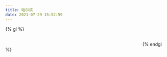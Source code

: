 ```yaml
---
title: 哈尔滨
date: 2021-07-29 15:52:59
---
```


{% gi %}

![![](harbin/IMG_20200614_115201.jpg)](harbin/thumbnails/thumb_IMG_20200614_115201.jpg)         
![![](harbin/IMG_20200623_165025.jpg)](harbin/thumbnails/thumb_IMG_20200623_165025.jpg)
![![](harbin/IMG_20200623_165030.jpg)](harbin/thumbnails/thumb_IMG_20200623_165030.jpg)
![![](harbin/IMG_20200627_153214.jpg)](harbin/thumbnails/thumb_IMG_20200627_153214.jpg)
![![](harbin/IMG_20200627_154056.jpg)](harbin/thumbnails/thumb_IMG_20200627_154056.jpg)
![![](harbin/IMG_20200627_154104.jpg)](harbin/thumbnails/thumb_IMG_20200627_154104.jpg)
![![](harbin/IMG_20200627_182758.jpg)](harbin/thumbnails/thumb_IMG_20200627_182758.jpg)
![![](harbin/IMG_20200627_182802.jpg)](harbin/thumbnails/thumb_IMG_20200627_182802.jpg)
![![](harbin/IMG_20200627_182812.jpg)](harbin/thumbnails/thumb_IMG_20200627_182812.jpg)
![![](harbin/IMG_20200627_190507.jpg)](harbin/thumbnails/thumb_IMG_20200627_190507.jpg)
![![](harbin/IMG_20200627_190510.jpg)](harbin/thumbnails/thumb_IMG_20200627_190510.jpg)
![![](harbin/IMG_20200630_174942.jpg)](harbin/thumbnails/thumb_IMG_20200630_174942.jpg)
![![](harbin/IMG_20200630_174946.jpg)](harbin/thumbnails/thumb_IMG_20200630_174946.jpg)
![![](harbin/IMG_20200630_174953.jpg)](harbin/thumbnails/thumb_IMG_20200630_174953.jpg)
![![](harbin/IMG_20200630_175013.jpg)](harbin/thumbnails/thumb_IMG_20200630_175013.jpg)
![![](harbin/IMG_20200630_175019.jpg)](harbin/thumbnails/thumb_IMG_20200630_175019.jpg)
![![](harbin/IMG_20200704_160719.jpg)](harbin/thumbnails/thumb_IMG_20200704_160719.jpg)
![![](harbin/IMG_20200704_172334.jpg)](harbin/thumbnails/thumb_IMG_20200704_172334.jpg)
![![](harbin/IMG_20200705_141609.jpg)](harbin/thumbnails/thumb_IMG_20200705_141609.jpg)
![![](harbin/IMG_20200705_141627.jpg)](harbin/thumbnails/thumb_IMG_20200705_141627.jpg)
![![](harbin/IMG_20200723_163124.jpg)](harbin/thumbnails/thumb_IMG_20200723_163124.jpg)
![![](harbin/IMG_20200723_163141.jpg)](harbin/thumbnails/thumb_IMG_20200723_163141.jpg)
![![](harbin/IMG_20200723_163249.jpg)](harbin/thumbnails/thumb_IMG_20200723_163249.jpg)
![![](harbin/IMG_20200723_163358.jpg)](harbin/thumbnails/thumb_IMG_20200723_163358.jpg)
![![](harbin/IMG_20200723_172114.jpg)](harbin/thumbnails/thumb_IMG_20200723_172114.jpg)
![![](harbin/IMG_20200723_174912.jpg)](harbin/thumbnails/thumb_IMG_20200723_174912.jpg)
![![](harbin/IMG_20200725_192123.jpg)](harbin/thumbnails/thumb_IMG_20200725_192123.jpg)
![![](harbin/IMG_20200726_183621.jpg)](harbin/thumbnails/thumb_IMG_20200726_183621.jpg)
![![](harbin/IMG_20200726_183634.jpg)](harbin/thumbnails/thumb_IMG_20200726_183634.jpg)
![![](harbin/IMG_20200726_183638.jpg)](harbin/thumbnails/thumb_IMG_20200726_183638.jpg)
![![](harbin/IMG_20200729_184506.jpg)](harbin/thumbnails/thumb_IMG_20200729_184506.jpg)        
![![](harbin/IMG_20200729_192112.jpg)](harbin/thumbnails/thumb_IMG_20200729_192112.jpg) 
![![](harbin/IMG_20200729_192116.jpg)](harbin/thumbnails/thumb_IMG_20200729_192116.jpg) 
![![](harbin/IMG_20200729_192904.jpg)](harbin/thumbnails/thumb_IMG_20200729_192904.jpg) 
![![](harbin/IMG_20200729_192935.jpg)](harbin/thumbnails/thumb_IMG_20200729_192935.jpg) 
![![](harbin/IMG_20200729_192940.jpg)](harbin/thumbnails/thumb_IMG_20200729_192940.jpg) 
![![](harbin/IMG_20200729_192955.jpg)](harbin/thumbnails/thumb_IMG_20200729_192955.jpg) 
![![](harbin/IMG_20200729_193505.jpg)](harbin/thumbnails/thumb_IMG_20200729_193505.jpg) 
![![](harbin/IMG_20200729_193543.jpg)](harbin/thumbnails/thumb_IMG_20200729_193543.jpg) 
![![](harbin/IMG_20200730_183144.jpg)](harbin/thumbnails/thumb_IMG_20200730_183144.jpg) 
![![](harbin/IMG_20200802_204415.jpg)](harbin/thumbnails/thumb_IMG_20200802_204415.jpg) 
![![](harbin/IMG_20200804_185146.jpg)](harbin/thumbnails/thumb_IMG_20200804_185146.jpg) 
![![](harbin/IMG_20200804_185154.jpg)](harbin/thumbnails/thumb_IMG_20200804_185154.jpg) 
![![](harbin/IMG_20200804_190447.jpg)](harbin/thumbnails/thumb_IMG_20200804_190447.jpg) 
![![](harbin/IMG_20200805_184058.jpg)](harbin/thumbnails/thumb_IMG_20200805_184058.jpg) 
![![](harbin/IMG_20200805_184115.jpg)](harbin/thumbnails/thumb_IMG_20200805_184115.jpg) 
![![](harbin/IMG_20200805_184149.jpg)](harbin/thumbnails/thumb_IMG_20200805_184149.jpg) 
![![](harbin/IMG_20200805_184236.jpg)](harbin/thumbnails/thumb_IMG_20200805_184236.jpg) 
![![](harbin/IMG_20200805_192346.jpg)](harbin/thumbnails/thumb_IMG_20200805_192346.jpg) 
![![](harbin/IMG_20200805_192351.jpg)](harbin/thumbnails/thumb_IMG_20200805_192351.jpg) 
![![](harbin/IMG_20200805_192858.jpg)](harbin/thumbnails/thumb_IMG_20200805_192858.jpg) 
![![](harbin/IMG_20200805_192943.jpg)](harbin/thumbnails/thumb_IMG_20200805_192943.jpg) 
![![](harbin/IMG_20200805_194951.jpg)](harbin/thumbnails/thumb_IMG_20200805_194951.jpg) 
![![](harbin/IMG_20200805_195017.jpg)](harbin/thumbnails/thumb_IMG_20200805_195017.jpg) 
![![](harbin/IMG_20200806_163559.jpg)](harbin/thumbnails/thumb_IMG_20200806_163559.jpg) 
![![](harbin/IMG_20200806_163611.jpg)](harbin/thumbnails/thumb_IMG_20200806_163611.jpg) 
![![](harbin/IMG_20200806_164255.jpg)](harbin/thumbnails/thumb_IMG_20200806_164255.jpg) 
![![](harbin/IMG_20200806_182704.jpg)](harbin/thumbnails/thumb_IMG_20200806_182704.jpg) 
![![](harbin/IMG_20200806_182915.jpg)](harbin/thumbnails/thumb_IMG_20200806_182915.jpg) 
![![](harbin/IMG_20200806_190422.jpg)](harbin/thumbnails/thumb_IMG_20200806_190422.jpg) 
![![](harbin/IMG_20200806_191633.jpg)](harbin/thumbnails/thumb_IMG_20200806_191633.jpg) 
![![](harbin/IMG_20200806_191714.jpg)](harbin/thumbnails/thumb_IMG_20200806_191714.jpg) 
![![](harbin/IMG_20200806_191720.jpg)](harbin/thumbnails/thumb_IMG_20200806_191720.jpg) 
![![](harbin/IMG_20200806_191728.jpg)](harbin/thumbnails/thumb_IMG_20200806_191728.jpg) 
![![](harbin/IMG_20200806_191734.jpg)](harbin/thumbnails/thumb_IMG_20200806_191734.jpg) 
![![](harbin/IMG_20200806_191750.jpg)](harbin/thumbnails/thumb_IMG_20200806_191750.jpg) 
![![](harbin/IMG_20200806_191809.jpg)](harbin/thumbnails/thumb_IMG_20200806_191809.jpg) 
![![](harbin/IMG_20200806_191926.jpg)](harbin/thumbnails/thumb_IMG_20200806_191926.jpg) 
![![](harbin/IMG_20200806_193105.jpg)](harbin/thumbnails/thumb_IMG_20200806_193105.jpg) 
![![](harbin/IMG_20200806_193111.jpg)](harbin/thumbnails/thumb_IMG_20200806_193111.jpg) 
![![](harbin/IMG_20200811_173746.jpg)](harbin/thumbnails/thumb_IMG_20200811_173746.jpg) 
![![](harbin/IMG_20200811_180144.jpg)](harbin/thumbnails/thumb_IMG_20200811_180144.jpg) 
![![](harbin/IMG_20200811_183425.jpg)](harbin/thumbnails/thumb_IMG_20200811_183425.jpg) 
![![](harbin/IMG_20200811_183429.jpg)](harbin/thumbnails/thumb_IMG_20200811_183429.jpg) 
![![](harbin/IMG_20200811_183432.jpg)](harbin/thumbnails/thumb_IMG_20200811_183432.jpg) 
![![](harbin/IMG_20200811_183435.jpg)](harbin/thumbnails/thumb_IMG_20200811_183435.jpg) 
![![](harbin/IMG_20200819_183546.jpg)](harbin/thumbnails/thumb_IMG_20200819_183546.jpg) 
![![](harbin/IMG_20200819_184133.jpg)](harbin/thumbnails/thumb_IMG_20200819_184133.jpg) 
![![](harbin/IMG_20200819_184135.jpg)](harbin/thumbnails/thumb_IMG_20200819_184135.jpg) 
![![](harbin/IMG_20200821_175113.jpg)](harbin/thumbnails/thumb_IMG_20200821_175113.jpg) 
![![](harbin/IMG_20200824_152348.jpg)](harbin/thumbnails/thumb_IMG_20200824_152348.jpg) 
![![](harbin/IMG_20200830_174037.jpg)](harbin/thumbnails/thumb_IMG_20200830_174037.jpg) 
![![](harbin/IMG_20200831_150250.jpg)](harbin/thumbnails/thumb_IMG_20200831_150250.jpg) 
![![](harbin/IMG_20200831_151523.jpg)](harbin/thumbnails/thumb_IMG_20200831_151523.jpg) 
![![](harbin/IMG_20200831_151659.jpg)](harbin/thumbnails/thumb_IMG_20200831_151659.jpg) 
![![](harbin/IMG_20200901_175639.jpg)](harbin/thumbnails/thumb_IMG_20200901_175639.jpg) 
![![](harbin/IMG_20200901_180533.jpg)](harbin/thumbnails/thumb_IMG_20200901_180533.jpg) 
![![](harbin/IMG_20200901_190557.jpg)](harbin/thumbnails/thumb_IMG_20200901_190557.jpg) 
![![](harbin/IMG_20200901_194535.jpg)](harbin/thumbnails/thumb_IMG_20200901_194535.jpg) 
![![](harbin/IMG_20200901_194610.jpg)](harbin/thumbnails/thumb_IMG_20200901_194610.jpg) 
![![](harbin/IMG_20200904_145612.jpg)](harbin/thumbnails/thumb_IMG_20200904_145612.jpg) 
![![](harbin/IMG_20200904_150504.jpg)](harbin/thumbnails/thumb_IMG_20200904_150504.jpg) 
![![](harbin/IMG_20200904_150515.jpg)](harbin/thumbnails/thumb_IMG_20200904_150515.jpg) 
![![](harbin/IMG_20200904_150533.jpg)](harbin/thumbnails/thumb_IMG_20200904_150533.jpg) 
![![](harbin/IMG_20200904_150535.jpg)](harbin/thumbnails/thumb_IMG_20200904_150535.jpg) 
![![](harbin/IMG_20200904_151107.jpg)](harbin/thumbnails/thumb_IMG_20200904_151107.jpg) 
![![](harbin/IMG_20200904_171156.jpg)](harbin/thumbnails/thumb_IMG_20200904_171156.jpg) 
![![](harbin/IMG_20200913_173230.jpg)](harbin/thumbnails/thumb_IMG_20200913_173230.jpg) 
![![](harbin/IMG_20200913_173235.jpg)](harbin/thumbnails/thumb_IMG_20200913_173235.jpg) 
![![](harbin/IMG_20200913_173340.jpg)](harbin/thumbnails/thumb_IMG_20200913_173340.jpg) 
![![](harbin/IMG_20200913_173352.jpg)](harbin/thumbnails/thumb_IMG_20200913_173352.jpg) 
![![](harbin/IMG_20200913_173353.jpg)](harbin/thumbnails/thumb_IMG_20200913_173353.jpg) 
![![](harbin/IMG_20200913_173736.jpg)](harbin/thumbnails/thumb_IMG_20200913_173736.jpg) 
![![](harbin/IMG_20200913_173739.jpg)](harbin/thumbnails/thumb_IMG_20200913_173739.jpg) 
![![](harbin/IMG_20200913_173746.jpg)](harbin/thumbnails/thumb_IMG_20200913_173746.jpg) 
![![](harbin/IMG_20200920_181618.jpg)](harbin/thumbnails/thumb_IMG_20200920_181618.jpg) 
![![](harbin/IMG_20200921_122535.jpg)](harbin/thumbnails/thumb_IMG_20200921_122535.jpg) 
![![](harbin/IMG_20200923_172311.jpg)](harbin/thumbnails/thumb_IMG_20200923_172311.jpg) 
![![](harbin/IMG_20200923_172323.jpg)](harbin/thumbnails/thumb_IMG_20200923_172323.jpg) 
![![](harbin/IMG_20200926_170710.jpg)](harbin/thumbnails/thumb_IMG_20200926_170710.jpg) 
![![](harbin/IMG_20200926_170713.jpg)](harbin/thumbnails/thumb_IMG_20200926_170713.jpg) 
![![](harbin/IMG_20200926_170722.jpg)](harbin/thumbnails/thumb_IMG_20200926_170722.jpg) 
![![](harbin/IMG_20200928_154155.jpg)](harbin/thumbnails/thumb_IMG_20200928_154155.jpg) 
![![](harbin/IMG_20200928_154209.jpg)](harbin/thumbnails/thumb_IMG_20200928_154209.jpg) 
![![](harbin/IMG_20200928_154214.jpg)](harbin/thumbnails/thumb_IMG_20200928_154214.jpg) 
![![](harbin/IMG_20200928_174457.jpg)](harbin/thumbnails/thumb_IMG_20200928_174457.jpg) 
![![](harbin/IMG_20201012_152517.jpg)](harbin/thumbnails/thumb_IMG_20201012_152517.jpg) 
![![](harbin/IMG_20201012_162054.jpg)](harbin/thumbnails/thumb_IMG_20201012_162054.jpg) 
![![](harbin/IMG_20201012_162114.jpg)](harbin/thumbnails/thumb_IMG_20201012_162114.jpg) 
![![](harbin/IMG_20201016_164058.jpg)](harbin/thumbnails/thumb_IMG_20201016_164058.jpg) 
![![](harbin/IMG_20201016_164108.jpg)](harbin/thumbnails/thumb_IMG_20201016_164108.jpg) 
![![](harbin/IMG_20201017_155907.jpg)](harbin/thumbnails/thumb_IMG_20201017_155907.jpg) 
![![](harbin/IMG_20201017_165127.jpg)](harbin/thumbnails/thumb_IMG_20201017_165127.jpg) 
![![](harbin/IMG_20201017_165132.jpg)](harbin/thumbnails/thumb_IMG_20201017_165132.jpg) 
![![](harbin/IMG_20201017_165144.jpg)](harbin/thumbnails/thumb_IMG_20201017_165144.jpg) 
![![](harbin/IMG_20201017_165220.jpg)](harbin/thumbnails/thumb_IMG_20201017_165220.jpg) 
![![](harbin/IMG_20201017_165229.jpg)](harbin/thumbnails/thumb_IMG_20201017_165229.jpg) 
![![](harbin/IMG_20201017_165243.jpg)](harbin/thumbnails/thumb_IMG_20201017_165243.jpg) 
![![](harbin/IMG_20201020_141749.jpg)](harbin/thumbnails/thumb_IMG_20201020_141749.jpg) 
![![](harbin/IMG_20201029_153813.jpg)](harbin/thumbnails/thumb_IMG_20201029_153813.jpg) 
![![](harbin/IMG_20201105_140516.jpg)](harbin/thumbnails/thumb_IMG_20201105_140516.jpg) 
![![](harbin/IMG_20201105_161219.jpg)](harbin/thumbnails/thumb_IMG_20201105_161219.jpg) 
![![](harbin/IMG_20201105_161226.jpg)](harbin/thumbnails/thumb_IMG_20201105_161226.jpg) 
![![](harbin/IMG_20201105_162228.jpg)](harbin/thumbnails/thumb_IMG_20201105_162228.jpg) 
![![](harbin/IMG_20201119_162001.jpg)](harbin/thumbnails/thumb_IMG_20201119_162001.jpg) 
![![](harbin/IMG_20201119_162027.jpg)](harbin/thumbnails/thumb_IMG_20201119_162027.jpg) 
![![](harbin/IMG_20201119_162031.jpg)](harbin/thumbnails/thumb_IMG_20201119_162031.jpg) 
![![](harbin/IMG_20201119_162242.jpg)](harbin/thumbnails/thumb_IMG_20201119_162242.jpg) 
![![](harbin/IMG_20210204_122006.jpg)](harbin/thumbnails/thumb_IMG_20210204_122006.jpg) 
![![](harbin/IMG_20210204_122012.jpg)](harbin/thumbnails/thumb_IMG_20210204_122012.jpg) 
{% endgi %}